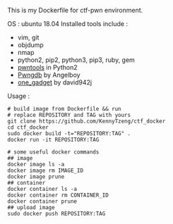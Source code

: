 This is my Dockerfile for ctf-pwn environment.

OS : ubuntu 18.04
Installed tools include : 
+ vim, git
+ objdump
+ nmap
+ python2, pip2, python3, pip3, ruby, gem
+ [pwntools](http://docs.pwntools.com/en/stable/) in Python2
+ [Pwngdb](https://github.com/scwuaptx/Pwngdb) by Angelboy
+ [one_gadget](https://github.com/david942j/one_gadget) by david942j

Usage : 
```
# build image from Dockerfile && run
# replace REPOSITORY and TAG with yours
git clone https://github.com/KennyTzeng/ctf_docker
cd ctf_docker
sudo docker build -t="REPOSITORY:TAG" .
docker run -it REPOSITORY:TAG

# some useful docker commands
## image
docker image ls -a
docker image rm IMAGE_ID
docker image prune
## container
docker container ls -a
docker container rm CONTAINER_ID
docker container prune
## upload image
sudo docker push REPOSITORY:TAG
```
